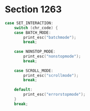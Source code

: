 # Section 1263

```c << Cases of |print_cmd_chr| for symbolic printing of primitives >>+=
case SET_INTERACTION:
    switch (chr_code) {
    case BATCH_MODE:
        print_esc("batchmode");
        break;
  
    case NONSTOP_MODE:
        print_esc("nonstopmode");
        break;
    
    case SCROLL_MODE:
        print_esc("scrollmode");
        break;
    
    default:
        print_esc("errorstopmode");
    }
    break;
```
